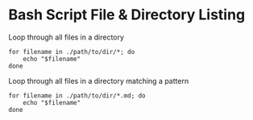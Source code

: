 # Bash Script File & Directory Listing

Loop through all files in a directory

```
for filename in ./path/to/dir/*; do
    echo "$filename"
done
```

Loop through all files in a directory matching a pattern

```
for filename in ./path/to/dir/*.md; do
    echo "$filename"
done
```